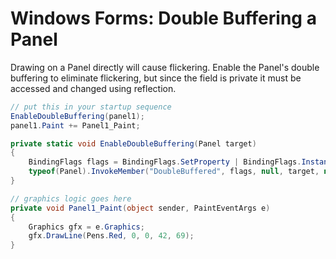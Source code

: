 # Windows Forms: Double Buffering a Panel

Drawing on a Panel directly will cause flickering. Enable the Panel's double buffering to eliminate flickering, 
but since the field is private it must be accessed and changed using reflection.

```cs
// put this in your startup sequence
EnableDoubleBuffering(panel1);
panel1.Paint += Panel1_Paint;
```

```cs
private static void EnableDoubleBuffering(Panel target)
{
    BindingFlags flags = BindingFlags.SetProperty | BindingFlags.Instance | BindingFlags.NonPublic;
    typeof(Panel).InvokeMember("DoubleBuffered", flags, null, target, new object[] { true });
}
```

```cs
// graphics logic goes here
private void Panel1_Paint(object sender, PaintEventArgs e)
{
    Graphics gfx = e.Graphics;
    gfx.DrawLine(Pens.Red, 0, 0, 42, 69);
}
```

